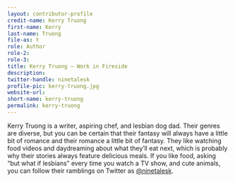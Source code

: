 ```yaml
---
layout: contributor-profile
credit-name: Kerry Truong
first-name: Kerry
last-name: Truong
file-as: t
role: Author
role-2:
role-3:
title: Kerry Truong — Work in Fireside
description:
twitter-handle: ninetalesk
profile-pic: kerry-truong.jpg
website-url:
short-name: kerry-truong
permalink: kerry-truong
---
```

Kerry Truong is a writer, aspiring chef, and lesbian dog dad. Their genres are diverse, but you can be certain that their fantasy will always have a little bit of romance and their romance a little bit of fantasy. They like watching food videos and daydreaming about what they’ll eat next, which is probably why their stories always feature delicious meals. If you like food, asking “but what if lesbians” every time you watch a TV show, and cute animals, you can follow their ramblings on Twitter as [@ninetalesk](http://www.twitter.com/ninetalesk).
